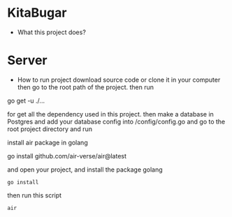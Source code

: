 # KitaBugar

- What this project does?





# Server
- How to run project
download source code or clone it in your computer then go to the root path of the project. then run 

go get -u ./...

for get all the dependency used in this project. then make a database in Postgres and add your database config into /config/config.go
and go to the root project directory and run 

install air package in golang

go install github.com/air-verse/air@latest


and open your project, and install the package golang
```
go install 
```
then run this script
```
air 
```

